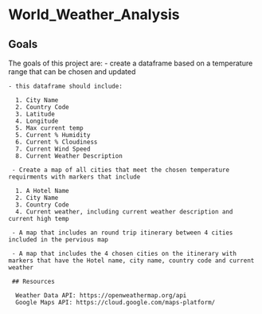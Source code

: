 # World_Weather_Analysis

## Goals
  
  The goals of this project are:
    - create a dataframe based on a temperature range that can be chosen and updated
    
    - this dataframe should include: 
    
      1. City Name
      2. Country Code
      3. Latitude
      4. Longitude
      5. Max current temp
      5. Current % Humidity
      6. Current % Cloudiness
      7. Current Wind Speed
      8. Current Weather Description
      
     - Create a map of all cities that meet the chosen temperature requirments with markers that include
     
      1. A Hotel Name
      2. City Name
      3. Country Code
      4. Current weather, including current weather description and current high temp
      
     - A map that includes an round trip itinerary between 4 cities included in the pervious map
     
     - A map that includes the 4 chosen cities on the itinerary with markers that have the Hotel name, city name, country code and current weather
     
     ## Resources
     
      Weather Data API: https://openweathermap.org/api
      Google Maps API: https://cloud.google.com/maps-platform/
      
    
